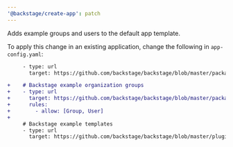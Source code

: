 ```yaml
---
'@backstage/create-app': patch
---
```


Adds example groups and users to the default app template.

To apply this change in an existing application, change the following in `app-config.yaml`:

```diff
     - type: url
       target: https://github.com/backstage/backstage/blob/master/packages/catalog-model/examples/all-apis.yaml

+    # Backstage example organization groups
+    - type: url
+      target: https://github.com/backstage/backstage/blob/master/packages/catalog-model/examples/acme/org.yaml
+      rules:
+        - allow: [Group, User]
+
     # Backstage example templates
     - type: url
       target: https://github.com/backstage/backstage/blob/master/plugins/scaffolder-backend/sample-templates/react-ssr-template/template.yaml
```
